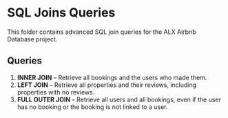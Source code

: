 # SQL Joins Queries

This folder contains advanced SQL join queries for the ALX Airbnb Database project.

## Queries

1. **INNER JOIN** – Retrieve all bookings and the users who made them.
2. **LEFT JOIN** – Retrieve all properties and their reviews, including properties with no reviews.
3. **FULL OUTER JOIN** – Retrieve all users and all bookings, even if the user has no booking or the booking is not linked to a user.
